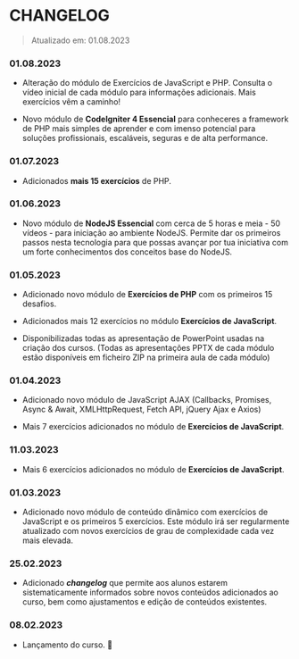 # CHANGELOG
> Atualizado em: 01.08.2023

### 01.08.2023

- Alteração do módulo de Exercícios de JavaScript e PHP. Consulta o vídeo inicial de cada módulo para informações adicionais. Mais exercícios vêm a caminho!

- Novo módulo de **CodeIgniter 4 Essencial** para conheceres a framework de PHP mais simples de aprender e com imenso potencial para soluções profissionais, escaláveis, seguras e de alta performance.

### 01.07.2023

- Adicionados **mais 15 exercícios** de PHP.

### 01.06.2023

- Novo módulo de **NodeJS Essencial** com cerca de 5 horas e meia - 50 vídeos - para iniciação ao ambiente NodeJS. Permite dar os primeiros passos nesta tecnologia para que possas avançar por tua iniciativa com um forte conhecimentos dos conceitos base do NodeJS.

### 01.05.2023

- Adicionado novo módulo de **Exercícios de PHP** com os primeiros 15 desafios.

- Adicionados mais 12 exercícios no módulo **Exercícios de JavaScript**.

-  Disponibilizadas todas as apresentação de PowerPoint usadas na criação dos cursos. (Todas as apresentações PPTX de cada módulo estão disponíveis em ficheiro ZIP na primeira aula de cada módulo)

### 01.04.2023

- Adicionado novo módulo de JavaScript AJAX (Callbacks, Promises, Async & Await, XMLHttpRequest, Fetch API, jQuery Ajax e Axios)

- Mais 7 exercícios adicionados no módulo de **Exercícios de JavaScript**.

### 11.03.2023
- Mais 6 exercícios adicionados no módulo de **Exercícios de JavaScript**.

### 01.03.2023

- Adicionado novo módulo de conteúdo dinâmico com exercícios de JavaScript e os primeiros 5 exercícios. Este módulo irá ser regularmente atualizado com novos exercícios de grau de complexidade cada vez mais elevada.

### 25.02.2023

- Adicionado ***changelog*** que permite aos alunos estarem sistematicamente informados sobre novos conteúdos adicionados ao curso, bem como ajustamentos e edição de conteúdos existentes.

### 08.02.2023

- Lançamento do curso. :tada: